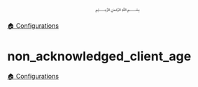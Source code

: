 <p align=center>
   ﷽
</p>

[🏠 Configurations](/docs/CONFIGURATION.md)

# non_acknowledged_client_age


[🏠 Configurations](/docs/CONFIGURATION.md)

